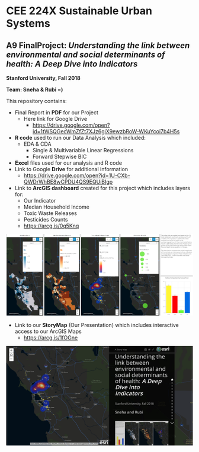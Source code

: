 # CEE 224X Sustainable Urban Systems
## A9 FinalProject: _Understanding the link between environmental and social determinants of health: A Deep Dive into Indicators_

**Stanford University, Fall 2018**

**Team: Sneha & Rubi =)**



This repository contains:
- Final Report in **PDF** for our Project
    - Here link for Google Drive 
        - https://drive.google.com/open?id=1tWSQGecWmZfZt7XJz6giX9ewzbRoW-WKuYcoi7b4H5s
- **R code** used to run our Data Analysis which included:
    - EDA & CDA
         - Single & Multivariable Linear Regressions 
         - Forward Stepwise BIC
- **Excel** files used for our analysis and R code    
- Link to Google **Drive** for additional information
    - https://drive.google.com/open?id=1U-CXb-QWDrWhBE8wCPDU4QS9EQUiBIgp
- Link to **ArcGIS dashboard** created for this project which includes layers for:
    - Our Indicator
    - Median Household Income
    - Toxic Waste Releases
    - Pesticides Counts
    - https://arcg.is/0q5Knq
    
![IndexDashboard.PNG](IndexDashboard.PNG)
    
- Link to our **StoryMap** (Our Presentation) which includes interactive access to our ArcGIS Maps
    - https://arcg.is/1fOGne

![StoryMap1.pgn](StoryMap1.png)


